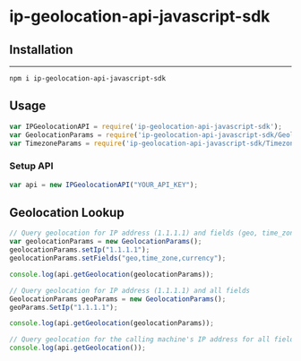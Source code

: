 # ip-geolocation-api-javascript-sdk

## Installation
------------

    npm i ip-geolocation-api-javascript-sdk
    
## Usage
```js
var IPGeolocationAPI = require('ip-geolocation-api-javascript-sdk');
var GeolocationParams = require('ip-geolocation-api-javascript-sdk/GeolocationParams.js');
var TimezoneParams = require('ip-geolocation-api-javascript-sdk/TimezoneParams.js');
```
### Setup API
```js
var api = new IPGeolocationAPI("YOUR_API_KEY");
```

## Geolocation Lookup
```js
// Query geolocation for IP address (1.1.1.1) and fields (geo, time_zone and currency)
var geolocationParams = new GeolocationParams();
geolocationParams.setIp("1.1.1.1"); 
geolocationParams.setFields("geo,time_zone,currency");

console.log(api.getGeolocation(geolocationParams));

// Query geolocation for IP address (1.1.1.1) and all fields
GeolocationParams geoParams = new GeolocationParams();
geoParams.SetIp("1.1.1.1");

console.log(api.getGeolocation(geolocationParams));

// Query geolocation for the calling machine's IP address for all fields
console.log(api.getGeolocation());
```

